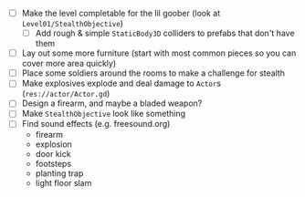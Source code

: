 * [ ] Make the level completable for the lil goober (look at `Level01/StealthObjective`)
	* [ ] Add rough & simple `StaticBody3D` colliders to prefabs that don't have them
* [ ] Lay out some more furniture (start with most common pieces so you can cover more area quickly)
* [ ] Place some soldiers around the rooms to make a challenge for stealth
* [ ] Make explosives explode and deal damage to `Actor`s (`res://actor/Actor.gd`)
* [ ] Design a firearm, and maybe a bladed weapon?
* [ ] Make `StealthObjective` look like something
* [ ] Find sound effects (e.g. freesound.org)
	* firearm
	* explosion
	* door kick
	* footsteps
	* planting trap
	* light floor slam
